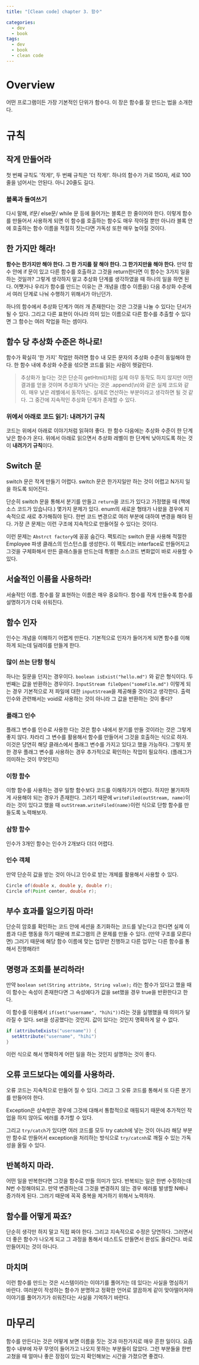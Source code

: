 ```yaml
---
title: "[Clean code] chapter 3. 함수"

categories:
  - dev
  - book
tags:
  - dev
  - book
  - clean code
---
```


# Overview
어떤 프로그램이든 가장 기본적인 단위가 함수다. 이 장은 함수를 잘 만드는 법을 소개한다.

# 규칙

## 작게 만들어라
첫 번째 규칙도 '작게!', 두 번째 규칙은 '더 작게!'. 하나의 함수가 가로 150자, 세로 100줄을 넘어서는 안된다. 아니 20줄도 길다.

### 블록과 들여쓰기
다시 말해, if문/ else문/ while 문 등에 들어가는 블록은 한 줄이어야 한다. 이렇게 함수를 만들어서 사용하게 되면 이 함수를 호출하는 함수도 매우 작아질 뿐만 아니라 블록 안에 호출하는 함수 이름을 적절히 짓는다면 가독성 또한 매우 높아질 것이다.

## 한 가지만 해라!
**함수는 한가지만 해야 한다. 그 한 가지를 잘 해야 한다. 그 한가지만을 해야 한다.**
만약 함수 안에 if 문이 있고 다른 함수를 호출하고 그것을 return한다면 이 함수는 3가지 일을 하는 것일까? 그렇게 생각하지 말고 추상화 단계를 생각하였을 때 하나의 일을 하면 된다. 어쨋거나 우리가 함수를 만드는 이유는 큰 개념을 (함수 이름을) 다음 추상화 수준에서 여러 단계로 나눠 수행하기 위해서가 아닌던가.

하나의 함수에서 추상화 단계가 여러 개 존재한다는 것은 그것을 나눌 수 있다는 단서가 될 수 있다. 그리고 다른 표현이 아니라 의미 있는 이름으로 다른 함수를 추출할 수 있다면 그 함수는 여러 작업을 하는 셈이다.

## 함수 당 추상화 수준은 하나로!
함수가 확실히 '한 가지' 작업만 하려면 함수 내 모든 문자의 추상화 수준이 동일해야 한다. 한 함수 내에 추상화 수준을 섞으면 코드를 읽는 사람이 헷갈린다. 

> 추상화가 높다는 것은 단순히 getHtml()처럼 실제 아무 동작도 하지 않지만 어떤 결과를 얻을 것이며
> 추상화가 낮다는 것은 .append(\n)와 같은 실제 코드와 같이. 매우 낮은 레벨에서 동작하는. 실제로 연산하는 부분이라고 생각하면 될 것 같다.
> 그 중간에 지속적인 추상화 단계가 존재할 수 있다.

### 위에서 아래로 코드 읽기: 내려가기 규칙
코드는 위에서 아래로 이야기처럼 읽혀야 좋다. 한 함수 다음에는 추상화 수준이 한 단계 낮은 함수가 온다. 위에서 아래로 읽으면서 추상화 레벨이 한 단계씩 낮아지도록 하는 것이 **내려가기 규칙**이다.

## Switch 문
switch 문은 작게 만들기 어렵다. switch 문은 한가지일만 하는 것이 어렵고 N가지 일을 하도록 되어진다. 

단순히 switch 문을 통해서 분기를 만들고 `return`을 코드가 있다고 가정했을 때 (책에 소스 코드가 있습니다.) 몇가지 문제가 있다. enum의 새로운 형태가 나왔을 경우에 지속적으로 새로 추가해줘야 된다. 한번 코드 변경으로 여러 부분에 대하여 변경을 해야 된다. 가장 큰 문제는 이런 구조에 지속적으로 만들어질 수 있다는 것이다.

이런 문제는 `Abstrct factory`에 꽁꽁 숨긴다. 팩토리는 switch 문을 사용해 적절한 Employee 파생 클래스의 인스턴스를 생성한다. 이 팩토리는 interface로 만들어지고 그것을 구체화해서 만든 클래스들을 만드는데 특별한 소스코드 변화없이 바로 사용할 수 있다. 

## 서술적인 이름을 사용하라!
서술적인 이름. 함수를 잘 표현하는 이름은 매우 중요하다. 함수를 작게 만들수록 함수를 설명하기가 더욱 쉬워진다.

## 함수 인자
인수는 개념을 이해하기 어렵게 만든다. 기본적으로 인자가 들어가게 되면 함수를 이해하게 되는데 딜레이를 만들게 한다.

### 많이 쓰는 단항 형식
하나는 질문을 던지는 경우이다. `boolean isExist("hello.md")` 와 같은 형식이다. 두번째는 값을 반환하는 경우이다. `InputStream fileOpen("someFile.md")` 이렇게 되는 경우 기본적으로 저 파일에 대한 `inputStream`을 제공해줄 것이라고 생각한다. 출력 인수와 관련해서는 void로 사용하는 것이 아니라 그 값을 반환하는 것이 좋다?

### 플래그 인수
플래그 변수를 인수로 사용한 다는 것은 함수 내에서 분기를 만들 것이라는 것은 그렇게 좋지 않다. 차라리 그 변수를 활용해서 함수를 만들어서 그것을 호출하는 식으로 하자. 이것은 당연히 해당 클래스에서 플래그 변수를 가지고 있다고 했을 가능하다. 그렇지 못한 경우 플래그 변수를 사용하는 경우 추가적으로 확인하는 작업이 필요하다. (플래그가 의미하는 것이 무엇인지)

### 이항 함수
이항 함수를 사용하는 경우 일항 함수보다 코드를 이해하기가 어렵다. 하지만 불가피하게 사용해야 되는 경우가 존재한다. 그러기 때문에 `writeFiled(outStream, name)`이라는 것이 있다고 했을 때 `outStream.writeFiled(name)`이런 식으로 단항 함수를 만들도록 노력해보자.

### 삼항 함수
인수가 3개인 함수는 인수가 2개보다 더더 어렵다.

### 인수 객체
만약 단순히 값을 받는 것이 아니고 인수로 받는 개체를 활용해서 사용할 수 있다.
``` java
Circle of(double x, double y, double r);
Circle of(Point center, double r);
```

## 부수 효과를 일으키짐 마라!
단순히 암호를 확인하는 코드 안에 세션을 초기화하는 코드를 넣는다고 한다면 실제 이름과 다른 행동을 하기 때문에 프로그램의 큰 문제를 만들 수 있다. (만약 구조를 모른다면) 그러기 때문에 해당 함수 이름에 맞는 업무만 진행하고 다른 업무는 다른 함수를 통해서 진행해라!!

## 명령과 조회를 분리하라!
만약 `boolean set(String attribte, String value);` 라는 함수가 있다고 했을 때 이 함수는 속성이 존재한다면 그 속성에다가 값을 set했을 경우 true을 반환한다고 한다. 

이 함수를 이용해서 `if(set("username", "hihi"))`라는 것을 실행했을 때 의미가 달라질 수 있다. set을 성공했다는 것인지. 값이 있다는 것인지 명확하게 알 수 없다.

``` java
if (attributeExists("username")) {
  setAttribute("username", "hihi")
}
```
이런 식으로 해서 명확하게 어떤 일을 하는 것인지 설명하는 것이 좋다.

## 오류 코드보다는 예외를 사용하라.
오류 코드는 지속적으로 만들어 질 수 있다. 그리고 그 오류 코드를 통해서 또 다른 분기를 만들어야 한다.

Exception은 상속받은 경우에 그것에 대해서 통합적으로 매핑되기 때문에 추가적인 작업을 하지 않아도 에러를 추가할 수 있다.

그리고 `try/catch`가 있다면 여러 코드를 모두 try catch에 넣는 것이 아니라 해당 부분만 함수로 만들어서 exception을 처리하는 방식으로 `try/catcnh`로 깨질 수 있는 가독성을 올릴 수 있다.

## 반복하지 마라.
어떤 일을 반복한다면 그것을 함수로 만들 의미가 있다. 반복되는 일은 한번 수정하는데 N번 수정해야되고. 만약 변경하는데 그것을 변경하지 않는 경우 에러를 발생할 N배나 증가하게 된다. 그러기 때문에 꼭꼭 중복을 제거하기 위해서 노력하자.

## 함수를 어떻게 짜죠?
단순히 생각만 하지 말고 직접 짜야 한다. 그리고 지속적으로 수정은 당연하다. 그러면서 더 좋은 함수가 나오게 되고 그 과정을 통해서 테스트도 만들면서 완성도 올라간다. 바로 만들어지는 것이 아니다.

## 마치며
이런 함수를 만드는 것은 시스템이라는 이야기를 풀어가는 데 있다는 사실을 명심하기 바란다. 여러분이 작성하는 함수가 분명하고 정확한 언어로 깔끔하게 같이 맞아떨어져야 이야기를 풀어가기가 쉬워진다는 사실을 기억하기 바란다.

# 마무리
함수를 만든다는 것은 어떻게 보면 이름을 짓는 것과 마찬가지로 매우 흔한 일이다. 요즘 함수 내부에 자꾸 무엇이 들어가고 나오지 못하는 부분들이 많았다. 그런 부분들을 한번 고쳤을 때 얼마나 좋은 장점이 있는지 확인해보는 시간을 가졌으면 좋겠다.

